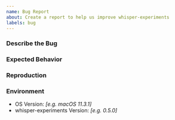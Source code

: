 ```yaml
---
name: Bug Report
about: Create a report to help us improve whisper-experiments
labels: bug
---
```


<!--
  ⚠️⚠️ Please do the following before submitting: ⚠️⚠️

  📖 Please read our Code of Conduct.
  🔎 Please search existing issues to avoid creating duplicates.
-->

### Describe the Bug

<!-- A clear and concise description of the bug. -->

### Expected Behavior

<!-- What did you expect to happen instead? -->

### Reproduction

<!-- Steps to reproduce the behavior and/or a minimal example that exhibits the behavior. -->

### Environment

<!-- Any additional information about your environment. -->

-   OS Version: _[e.g. macOS 11.3.1]_
-   whisper-experiments Version: _[e.g. 0.5.0]_
